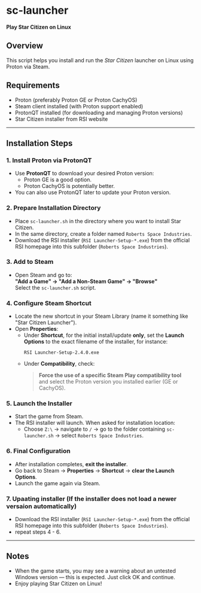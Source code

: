 # sc-launcher
**Play Star Citizen on Linux**

## Overview

This script helps you install and run the *Star Citizen* launcher on Linux using Proton via Steam.

## Requirements

- Proton (preferably Proton GE or Proton CachyOS)
- Steam client installed (with Proton support enabled)
- ProtonQT installed (for downloading and managing Proton versions)
- Star Citizen installer from RSI website

---

## Installation Steps

### 1. Install Proton via ProtonQT

- Use **ProtonQT** to download your desired Proton version:
  - Proton GE is a good option.
  - Proton CachyOS is potentially better.
- You can also use ProtonQT later to update your Proton version.

### 2. Prepare Installation Directory

- Place `sc-launcher.sh` in the directory where you want to install Star Citizen.
- In the same directory, create a folder named `Roberts Space Industries`.
- Download the RSI installer (`RSI Launcher-Setup-*.exe`) from the official RSI homepage into this subfolder (`Roberts Space Industries`).

### 3. Add to Steam

- Open Steam and go to:  
  **"Add a Game" → "Add a Non-Steam Game" → "Browse"**  
  Select the `sc-launcher.sh` script.

### 4. Configure Steam Shortcut

- Locate the new shortcut in your Steam Library (name it something like "Star Citizen Launcher").
- Open **Properties**:
  - Under **Shortcut**, for the initial install/update **only**, set the **Launch Options** to the exact filename of the installer, for instance:
    ```
    RSI Launcher-Setup-2.4.0.exe
    ```
  - Under **Compatibility**, check:
    > **Force the use of a specific Steam Play compatibility tool**  
    and select the Proton version you installed earlier (GE or CachyOS).

### 5. Launch the Installer

- Start the game from Steam.
- The RSI installer will launch. When asked for installation location:
  - Choose `Z:\` → navigate to `/` → go to the folder containing `sc-launcher.sh` → select `Roberts Space Industries`.

### 6. Final Configuration

- After installation completes, **exit the installer**.
- Go back to Steam → **Properties** → **Shortcut** → **clear the Launch Options**.
- Launch the game again via Steam.

### 7. Upaating installer (If the installer does not load a newer versaion automatically)
- Download the RSI installer (`RSI Launcher-Setup-*.exe`) from the official RSI homepage into this subfolder (`Roberts Space Industries`).
- repeat steps 4 - 6.

---

## Notes

- When the game starts, you may see a warning about an untested Windows version — this is expected. Just click OK and continue.
- Enjoy playing Star Citizen on Linux!

